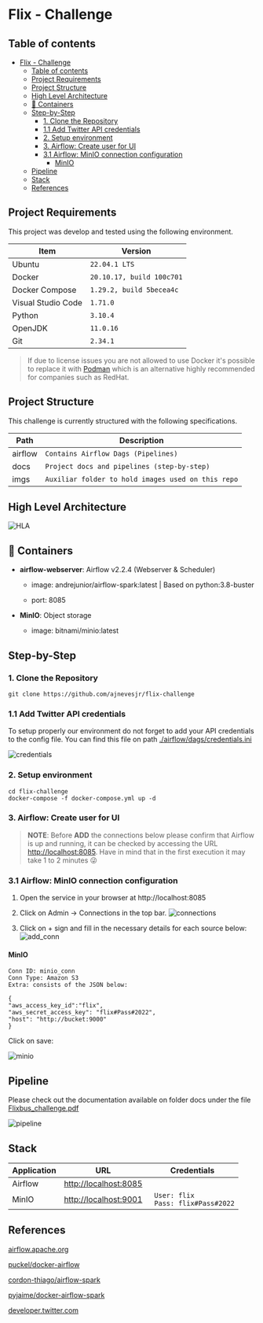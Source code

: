 # Flix - Challenge

## Table of contents
- [Flix - Challenge](#flix---challenge)
  - [Table of contents](#table-of-contents)
  - [Project Requirements](#project-requirements)
  - [Project Structure](#project-structure)
  - [High Level Architecture](#high-level-architecture)
  - [:ship: Containers](#ship-containers)
  - [Step-by-Step](#step-by-step)
    - [1. Clone the Repository](#1-clone-the-repository)
    - [1.1 Add Twitter API credentials](#11-add-twitter-api-credentials)
    - [2. Setup environment](#2-setup-environment)
    - [3. Airflow: Create user for UI](#3-airflow-create-user-for-ui)
    - [3.1 Airflow: MinIO connection configuration](#31-airflow-minio-connection-configuration)
      - [MinIO](#minio)
  - [Pipeline](#pipeline)
  - [Stack](#stack)
  - [References](#references)

## Project Requirements

This project was develop and tested using the following environment.


|   Item             |        Version        |
|----------------|-------------------------------|
|Ubuntu          |`22.04.1 LTS`|
|Docker|`20.10.17, build 100c701`            |
|Docker Compose          |`1.29.2, build 5becea4c`            |
|Visual Studio Code          |`1.71.0`|
|Python          |`3.10.4`|
|OpenJDK          |`11.0.16`|
|Git          |`2.34.1`|

> If due to license issues you are not allowed to use Docker it's possible to replace it with [Podman](https://podman.io/) which is an alternative highly recommended for companies such as RedHat.

## Project Structure
 

This challenge is currently structured with the following specifications.

|   Path             |        Description        |
|----------------|-------------------------------|
|airflow|`Contains Airflow Dags (Pipelines)`            |
|docs          |`Project docs and pipelines (step-by-step)`            |
|imgs          |`Auxiliar folder to hold images used on this repo`|

  

## High Level Architecture

  
![](./imgs/HLA.png "HLA")
  



## :ship: Containers

  

*  **airflow-webserver**: Airflow v2.2.4 (Webserver & Scheduler)

   - image: andrejunior/airflow-spark:latest | Based on python:3.8-buster

   - port: 8085


*  **MinIO**: Object storage

   - image: bitnami/minio:latest


  

## Step-by-Step

  

### 1. Clone the Repository

 
`git clone https://github.com/ajnevesjr/flix-challenge`


### 1.1 Add Twitter API credentials

To setup properly our environment do not forget to add your API credentials to the config file.
You can find this file on path [./airflow/dags/credentials.ini](./airflow/dags/credentials.ini)

![](./imgs/credentials.png "credentials")

### 2. Setup environment

  
```
cd flix-challenge
docker-compose -f docker-compose.yml up -d
```
 

### 3. Airflow: Create user for UI

> **NOTE**: Before **ADD** the connections below please confirm that Airflow is up and running, it can be checked by accessing the URL [http://localhost:8085](http://localhost:8085). Have in mind that in the first execution it may take 1 to 2 minutes :stuck_out_tongue_winking_eye:


### 3.1 Airflow: MinIO connection configuration

  

1. Open the service in your browser at http://localhost:8085

2. Click on Admin -> Connections in the top bar.
    ![](./imgs/connections.png "connections")

3. Click on + sign and fill in the necessary details for each source below:
    ![](./imgs/add_conn.png "add_conn")
  

#### MinIO
  

    Conn ID: minio_conn    
    Conn Type: Amazon S3    
    Extra: consists of the JSON below:

```
{ 
"aws_access_key_id":"flix",
"aws_secret_access_key": "flix#Pass#2022",
"host": "http://bucket:9000"
}
```

Click on save:

![](./imgs/minio_conn.png "minio")
  

## Pipeline

Please check out the documentation available on folder docs under the file [Flixbus_challenge.pdf](./docs/Flixbus_challenge.pdf)

  

![](./imgs/pipeline.png "pipeline")

 


## Stack

|        Application        |URL                          |Credentials                         |
|----------------|-------------------------------|-----------------------------|
|Airflow| [http://localhost:8085](http://localhost:8085) | |         |
|MinIO| [http://localhost:9001](http://localhost:9001) | ``` User: flix``` <br> ``` Pass: flix#Pass#2022``` |           |


## References

[airflow.apache.org](https://airflow.apache.org/docs/apache-airflow/stable/)

[puckel/docker-airflow](https://github.com/puckel/docker-airflow)

[cordon-thiago/airflow-spark](https://github.com/cordon-thiago/airflow-spark/)

[pyjaime/docker-airflow-spark](https://github.com/pyjaime/docker-airflow-spark/)

[developer.twitter.com](https://developer.twitter.com/en/docs/tutorials/)
